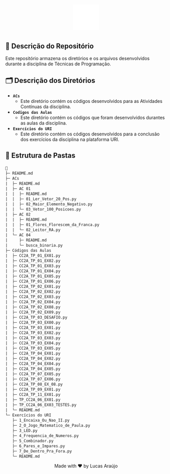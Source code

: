 <h1 align="center">
    <img alt="Impacta Logo" height="80" title="Azure Logo" src="../../.github/impacta-logo.png">
</h1>

## 📝 Descrição do Repositório

Este repositório armazena os diretórios e os arquivos desenvolvidos durante a disciplina de Técnicas de Programação.

## 🗂 Descrição dos Diretórios

- **`ACs`**
  - Este diretório contém os códigos desenvolvidos para as Atividades Contínuas da disciplina.
- **`Codigos das Aulas`**
  - Este diretório contém os códigos que foram desenvolvidos durantes as aulas da disciplina.
- **`Exercícios do URI`**
  - Este diretório contém os códigos desenvolvidos para a conclusão dos exercícios da disciplina na plataforma URI.

## 📁 Estrutura de Pastas

```
📁
├─ README.md
├─ ACs
|  ├─ README.md
|  ├─ AC 01
|  |  ├─ README.md
|  |  ├─ 01_Ler_Vetor_20_Pos.py
|  |  ├─ 02_Maior_Elemento_Negativo.py
|  |  └─ 03_Vetor_100_Posicoes.py
|  ├─ AC 02
|  |  ├─ README.md
|  |  ├─ 01_Flores_Florescem_da_Franca.py
|  |  └─ 02_Leitor_RA.py
|  └─ AC 04
|     ├─ README.md
|     └─ busca_binaria.py
├─ Códigos das Aulas
|  ├─ CC2A_TP_01_EX01.py
|  ├─ CC2A_TP_01_EX02.py
|  ├─ CC2A_TP_01_EX03.py
|  ├─ CC2A_TP_01_EX04.py
|  ├─ CC2A_TP_01_EX05.py
|  ├─ CC2A_TP_01_EX06.py
|  ├─ CC2A_TP_02_EX01.py
|  ├─ CC2A_TP_02_EX02.py
|  ├─ CC2A_TP_02_EX03.py
|  ├─ CC2A_TP_02_EX04.py
|  ├─ CC2A_TP_02_EX08.py
|  ├─ CC2A_TP_02_EX09.py
|  ├─ CC2A_TP_03_DESAFIO.py
|  ├─ CC2A_TP_03_EX00.py
|  ├─ CC2A_TP_03_EX01.py
|  ├─ CC2A_TP_03_EX02.py
|  ├─ CC2A_TP_03_EX03.py
|  ├─ CC2A_TP_03_EX04.py
|  ├─ CC2A_TP_03_EX05.py
|  ├─ CC2A_TP_04_EX01.py
|  ├─ CC2A_TP_04_EX02.py
|  ├─ CC2A_TP_04_EX04.py
|  ├─ CC2A_TP_04_EX05.py
|  ├─ CC2A_TP_07_EX05.py
|  ├─ CC2A_TP_07_EX06.py
|  ├─ CC2A_TP_08_EX_08.py
|  ├─ CC2A_TP_09_EX01.py
|  ├─ CC2A_TP_11_EX01.py
|  ├─ TP_CC2A_06_EX01.py
|  ├─ TP_CC2A_06_EX03_TESTES.py
|  └─ README.md
└─ Exercícios do URI
   ├─ 1_Encaixa_Ou_Nao_II.py
   ├─ 2_O_Jogo_Matematico_de_Paula.py
   ├─ 3_LED.py
   ├─ 4_Frequencia_de_Numeros.py
   ├─ 5_Combinador.py
   ├─ 6_Pares_e_Impares.py
   ├─ 7_De_Dentro_Pra_Fora.py
   └─ README.md
```

<div align="center">
  <p>Made with ❤ by Lucas Araújo</p>
</div>